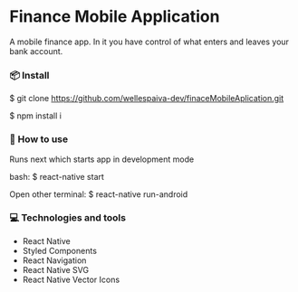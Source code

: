 # Finance Mobile Application

A mobile finance app. In it you have control of what enters and leaves your bank account.

### 📦 Install


$ git clone https://github.com/wellespaiva-dev/finaceMobileAplication.git

$ npm install i


### 🔨 How to use

Runs next which starts app in development mode

bash:
$ react-native start

Open other terminal: 
$ react-native run-android



### :computer: Technologies and tools

- React Native
- Styled Components
- React Navigation
- React Native SVG
- React Native Vector Icons
